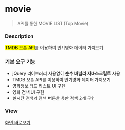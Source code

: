 # movie
> API를 통한 MOVIE LIST (Top Movie)   
      
### Description
<mark>TMDB 오픈 API</mark>를 이용하여 인기영화 데이터 가져오기

### 기본 요구 기능
- jQuery 라이브러리 사용없이 **순수 바닐라 자바스크립트** 사용
- TMDB 오픈 API를 이용하여 인기영화 데이터 가져오기
- 영화정보 카드 리스트 UI 구현
- 영화 검색 UI 구헌
- 실시간 검색과 검색 버튼을 통한 검색 2개 구현

### View
[화면 바로보기](https://tjdsksro90.github.io/movie/)

